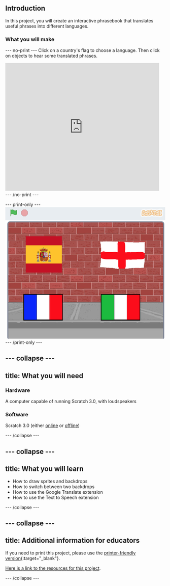 ## Introduction

In this project, you will create an interactive phrasebook that translates useful phrases into different languages.

### What you will make

--- no-print ---
Click on a country's flag to choose a language. Then click on objects to hear some translated phrases.
<div class="scratch-preview">
  <iframe allowtransparency="true" width="485" height="402" src="https://scratch.mit.edu/projects/embed/277527926/?autostart=false" frameborder="0" scrolling="no"></iframe>
</div>
--- /no-print ---

--- print-only ---
![Complete project](images/finalScreenshot.png)
--- /print-only ---

--- collapse ---
---
title: What you will need
---
### Hardware

A computer capable of running Scratch 3.0, with loudspeakers

### Software

Scratch 3.0 (either [online](http://rpf.io/scratchon) or [offline](http://rpf.io/scratchoff))

--- /collapse ---

--- collapse ---
---
title: What you will learn
---

+ How to draw sprites and backdrops
+ How to switch between two backdrops
+ How to use the Google Translate extension
+ How to use the Text to Speech extension

--- /collapse ---

--- collapse ---
---
title: Additional information for educators
---

If you need to print this project, please use the [printer-friendly version](https://projects.raspberrypi.org/en/projects/scratch-3-phrasebook/print){:target="_blank"}.

[Here is a link to the resources for this project](https://rpf.io/phrasebook-resources).

--- /collapse ---
